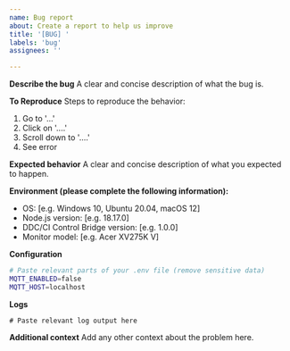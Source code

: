 ```yaml
---
name: Bug report
about: Create a report to help us improve
title: '[BUG] '
labels: 'bug'
assignees: ''

---
```


**Describe the bug**
A clear and concise description of what the bug is.

**To Reproduce**
Steps to reproduce the behavior:
1. Go to '...'
2. Click on '....'
3. Scroll down to '....'
4. See error

**Expected behavior**
A clear and concise description of what you expected to happen.

**Environment (please complete the following information):**
 - OS: [e.g. Windows 10, Ubuntu 20.04, macOS 12]
 - Node.js version: [e.g. 18.17.0]
 - DDC/CI Control Bridge version: [e.g. 1.0.0]
 - Monitor model: [e.g. Acer XV275K V]

**Configuration**
```bash
# Paste relevant parts of your .env file (remove sensitive data)
MQTT_ENABLED=false
MQTT_HOST=localhost
```

**Logs**
```
# Paste relevant log output here
```

**Additional context**
Add any other context about the problem here.
